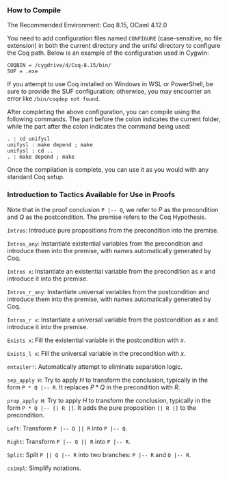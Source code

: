 ### How to Compile

The Recommended Environment: Coq 8.15, OCaml 4.12.0

You need to add configuration files named `CONFIGURE` (case-sensitive, no file extension) in both the current directory and the unifsl directory to configure the Coq path. Below is an example of the configuration used in Cygwin:

```
COQBIN = /cygdrive/d/Coq-8.15/bin/
SUF = .exe
```

If you attempt to use Coq installed on Windows in WSL or PowerShell, be sure to provide the SUF configuration; otherwise, you may encounter an error like `/bin/coqdep not found`.

After completing the above configuration, you can compile using the following commands. The part before the colon indicates the current folder, while the part after the colon indicates the command being used:

```
. : cd unifysl
unifysl : make depend ; make
unifysl : cd ..
. : make depend ; make
```

Once the compilation is complete, you can use it as you would with any standard Coq setup.

### Introduction to Tactics Available for Use in Proofs

Note that in the proof conclusion `P |-- Q`, we refer to $P$ as the precondition and $Q$ as the postcondition. The premise refers to the Coq Hypothesis.

`Intros`: Introduce pure propositions from the precondition into the premise.

`Intros_any`: Instantiate existential variables from the precondition and introduce them into the premise, with names automatically generated by Coq.

`Intros x`: Instantiate an existential variable from the precondition as $x$ and introduce it into the premise.

`Intros_r_any`: Instantiate universal variables from the postcondition and introduce them into the premise, with names automatically generated by Coq.

`Intros_r x`: Instantiate a universal variable from the postcondition as $x$ and introduce it into the premise.

`Exists x`: Fill the existential variable in the postcondition with $x$.

`Exists_l x`: Fill the universal variable in the precondition with $x$.

`entailer!`: Automatically attempt to eliminate separation logic.

`sep_apply H`: Try to apply $H$ to transform the conclusion, typically in the form `P * Q |-- R`. It replaces $P * Q$ in the precondition with $R$.

`prop_apply H`: Try to apply $H$ to transform the conclusion, typically in the form `P * Q |-- [| R |]`. It adds the pure proposition `[| R |]` to the precondition.

`Left`: Transform `P |-- Q || R` into `P |-- Q`.

`Right`: Transform `P |-- Q || R` into `P |-- R`.

`Split`: Split `P || Q |-- R` into two branches: `P |-- R` and `Q |-- R`.

`csimpl`: Simplify notations.







